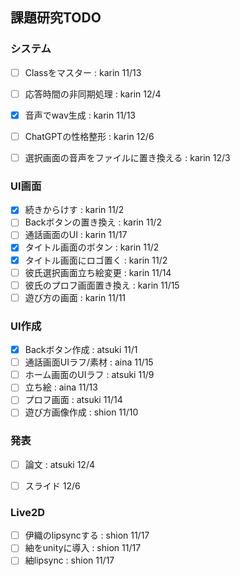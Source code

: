 ## 課題研究TODO

### システム

- [ ] Classをマスター : karin 11/13  
- [ ] 応答時間の非同期処理 : karin 12/4  
- [x] 音声でwav生成 : karin 11/13  
- [ ] ChatGPTの性格整形 : karin 12/6  
- [ ] 選択画面の音声をファイルに置き換える : karin 12/3  


### UI画面

- [x] 続きからけす : karin 11/2  
- [ ] Backボタンの置き換え : karin 11/2  
- [ ] 通話画面のUI : karin 11/17  
- [x] タイトル画面のボタン : karin 11/2  
- [x] タイトル画面にロゴ置く : karin 11/2  
- [ ] 彼氏選択画面立ち絵変更 : karin 11/14  
- [ ] 彼氏のプロフ画面置き換え : karin 11/15  
- [ ] 遊び方の画面 : karin 11/11  

### UI作成

- [x] Backボタン作成 : atsuki 11/1  
- [ ] 通話画面UIラフ/素材 : aina 11/15  
- [ ] ホーム画面のUIラフ : atsuki 11/9  
- [ ] 立ち絵 : aina 11/13   
- [ ] プロフ画面 : atsuki 11/14  
- [ ] 遊び方画像作成 : shion 11/10  

### 発表

- [ ] 論文 : atsuki 12/4  
- [ ] スライド 12/6  


### Live2D

- [ ] 伊織のlipsyncする : shion 11/17  
- [ ] 紬をunityに導入 : shion 11/17  
- [ ] 紬lipsync : shion 11/17  